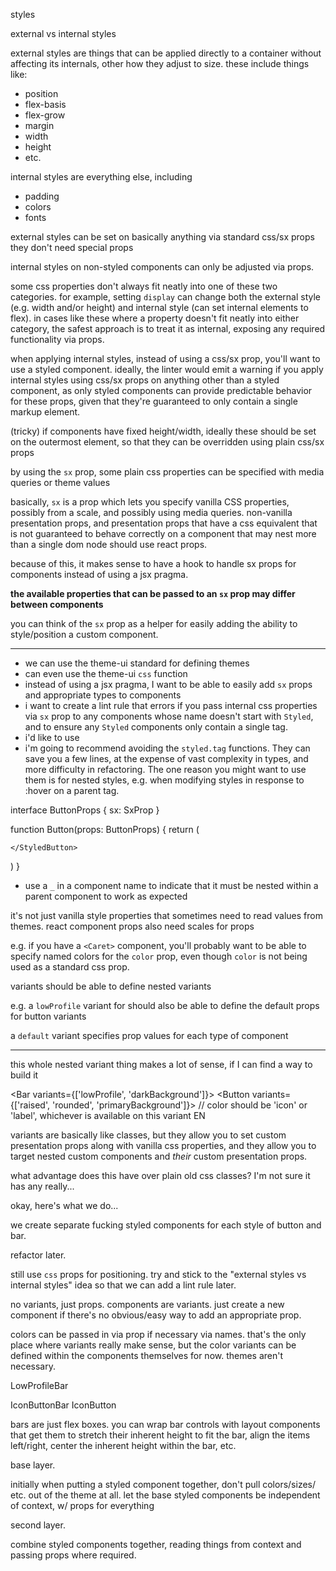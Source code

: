 styles

external vs internal styles

external styles are things that can be applied directly to a container without
affecting its internals, other how they adjust to size. these include things
like:

- position
- flex-basis
- flex-grow
- margin
- width
- height
- etc.

internal styles are everything else, including

- padding
- colors
- fonts

external styles can be set on basically anything via standard css/sx props
they don't need special props

internal styles on non-styled components can only be adjusted via props.

some css properties don't always fit neatly into one of these two categories.
for example, setting `display` can change both the external style (e.g. width
and/or height) and internal style (can set internal elements to flex). in cases
like these where a property doesn't fit neatly into either category, the safest
approach is to treat it as internal, exposing any required functionality via
props.

when applying internal styles, instead of using a css/sx prop, you'll want to
use a styled component. ideally, the linter would emit a warning if you apply
internal styles using css/sx props on anything other than a styled component,
as only styled components can provide predictable behavior for these props,
given that they're guaranteed to only contain a single markup element.

(tricky) if components have fixed height/width, ideally these should be set on
the outermost element, so that they can be overridden using plain css/sx props

by using the `sx` prop, some plain css properties can be specified with media
queries or theme values

basically, `sx` is a prop which lets you specify vanilla CSS properties,
possibly from a scale, and possibly using media queries. non-vanilla
presentation props, and presentation props that have a css equivalent that
is not guaranteed to behave correctly on a component that may nest more than
a single dom node should use react props.

because of this, it makes sense to have a hook to handle sx props for components
instead of using a jsx pragma.

**the available properties that can be passed to an `sx` prop may differ between
  components**

you can think of the `sx` prop as a helper for easily adding the ability to
style/position a custom component.

---

- we can use the theme-ui standard for defining themes
- can even use the theme-ui `css` function
- instead of using a jsx pragma, I want to be able to easily add `sx` props
  and appropriate types to components
- i want to create a lint rule that errors if you pass internal css properties
  via `sx` prop to any components whose name doesn't start with `Styled`,
  and to ensure any `Styled` components only contain a single tag.
- i'd like to use 
- i'm going to recommend avoiding the `styled.tag` functions. They can save you
  a few lines, at the expense of vast complexity in types, and more difficulty
  in refactoring. The one reason you might want to use them is for nested
  styles, e.g. when modifying styles in response to :hover on a parent tag.

interface ButtonProps {
  sx: SxProp
}

function Button(props: ButtonProps) {
  return (
    <StyledButton css={css(props.sx)}>

    </StyledButton>
  )
}

- use a `_` in a component name to indicate that it must be nested within a
  parent component to work as expected

it's not just vanilla style properties that sometimes need to read values from
themes. react component props also need scales for props

e.g. if you have a `<Caret>` component, you'll probably want to be able to
     specify named colors for the `color` prop, even though `color` is not
     being used as a standard css prop.

variants should be able to define nested variants

e.g. a `lowProfile` variant for <Bar> should also be able to define the default
     props for button variants

a `default` variant specifies prop values for each type of component

---

this whole nested variant thing makes a lot of sense, if I can find a way to
build it

<Bar variants={['lowProfile', 'darkBackground']}>
  <Button variants={['raised', 'rounded', 'primaryBackground']}>
    <Icon glyph='globe' />
      // color should be 'icon' or 'label', whichever is available on this variant
    <Label>EN</Label>
    <Caret />
  </Button>
</Bar>

variants are basically like classes, but they allow you to set custom
presentation props along with vanilla css properties, and they allow you to
target nested custom components and *their* custom presentation props.

what advantage does this have over plain old css classes? I'm not sure it has
any really...

okay, here's what we do...

we create separate fucking styled components for each style of button and bar.

refactor later.

still use `css` props for positioning. try and stick to the "external styles
vs internal styles" idea so that we can add a lint rule later.

no variants, just props. components are variants. just create a new component
if there's no obvious/easy way to add an appropriate prop.

colors can be passed in via prop if necessary via names. that's the only place
where variants really make sense, but the color variants can be defined within
the components themselves for now. themes aren't necessary.

<Caret width />

LowProfileBar
<LowProfileBarButton caret iconWidth>

IconButtonBar
IconButton

bars are just flex boxes. you can wrap bar controls with
layout components that get them to stretch their inherent height to fit
  the bar, align the items left/right, center the inherent height within
  the bar, etc.


base layer.

initially when putting a styled component together, don't pull colors/sizes/
etc. out of the theme at all. let the base styled components be independent
of context, w/ props for everything

second layer.

combine styled components together, reading things from context and passing
props where required.

